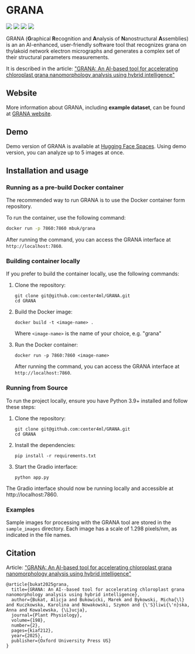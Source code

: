 # GRANA
<img src="https://img.shields.io/badge/Python-3.9-blue"/>
<a href="www.chloroplast.pl/GRANA"><img src="https://img.shields.io/badge/GRANA-Website-green" /></a>
<a href="https://huggingface.co/spaces/chloroplast/GRANA"><img src="https://img.shields.io/badge/GRANA-Demo-green" /></a>
<img src="https://img.shields.io/badge/Gradio-4.44.0-darkgreen"/>

GRANA (**G**raphical **R**ecognition and **A**nalysis of **N**anostructural **A**ssemblies) 
is an an AI-enhanced, user-friendly
software tool that recognizes grana on thylakoid network electron micrographs 
and generates a complex set of their structural parameters measurements.

It is described in the article: ["GRANA: An AI-based tool for accelerating chloroplast grana nanomorphology analysis using hybrid intelligence"](https://doi.org/10.1093/plphys/kiaf212)

## Website
More information about GRANA, including **example dataset**, can be found at [GRANA website](https://www.chloroplast.pl/grana).

## Demo
Demo version of GRANA is available at [Hugging Face Spaces](https://huggingface.co/spaces/chloroplast/GRANA).
Using demo version, you can analyze up to 5 images at once.

## Installation and usage

### Running as a pre-build Docker container
The recommended way to run GRANA is to use the Docker container form repository.

To run the container, use the following command:
```bash
docker run -p 7860:7860 mbuk/grana
```
After running the command, you can access the GRANA interface at `http://localhost:7860`.

### Building container locally
If you prefer to build the container locally, use the following commands:

1. Clone the repository:
    ```
    git clone git@github.com:center4ml/GRANA.git
    cd GRANA
    ```

2. Build the Docker image:
    ```
    docker build -t <image-name> .
    ```
    Where `<image-name>` is the name of your choice, e.g. "grana"

3. Run the Docker container:
    ```
    docker run -p 7860:7860 <image-name>
    ```

   After running the command, you can access the GRANA interface at `http://localhost:7860`.

### Running from Source

To run the project locally, ensure you have Python 3.9+ installed and follow these steps:

1. Clone the repository:
    ```
    git clone git@github.com:center4ml/GRANA.git
    cd GRANA
    ```

2. Install the dependencies:
    ```
    pip install -r requirements.txt
    ```

3. Start the Gradio interface:
    ```
    python app.py
    ```

The Gradio interface should now be running locally and accessible at http://localhost:7860.

### Examples

Sample images for processing with the GRANA tool are stored in the `sample_images` directory. Each image has a scale of 1.298 pixels/nm, as indicated in the file names.

## Citation

Article: ["GRANA: An AI-based tool for accelerating chloroplast grana nanomorphology analysis using hybrid intelligence"](https://doi.org/10.1093/plphys/kiaf212)

```
@article{bukat2025grana,
  title={GRANA: An AI--based tool for accelerating chloroplast grana nanomorphology analysis using hybrid intelligence},
  author={Bukat, Alicja and Bukowicki, Marek and Bykowski, Micha{\l} and Kuczkowska, Karolina and Nowakowski, Szymon and {\'S}liwi{\'n}ska, Anna and Kowalewska, {\L}ucja},
  journal={Plant Physiology},
  volume={198},
  number={2},
  pages={kiaf212},
  year={2025},
  publisher={Oxford University Press US}
}
```

